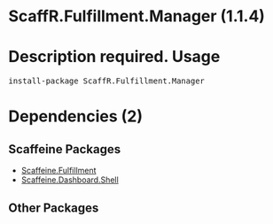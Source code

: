 ﻿ScaffR.Fulfillment.Manager (1.1.4)
======
Description required.
Usage
======
<pre>install-package ScaffR.Fulfillment.Manager</pre>
Dependencies (2)
=====

Scaffeine Packages
------
* [Scaffeine.Fulfillment](https://github.com/wcpro/Scaffeine/tree/master/src/Scaffeine.Fulfillment)
* [Scaffeine.Dashboard.Shell](https://github.com/wcpro/Scaffeine/tree/master/src/Scaffeine.Dashboard.Shell)

Other Packages
------

